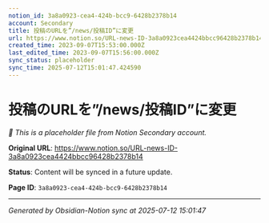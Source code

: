 ```yaml
---
notion_id: 3a8a0923-cea4-424b-bcc9-6428b2378b14
account: Secondary
title: 投稿のURLを”/news/投稿ID”に変更
url: https://www.notion.so/URL-news-ID-3a8a0923cea4424bbcc96428b2378b14
created_time: 2023-09-07T15:53:00.000Z
last_edited_time: 2023-09-07T15:56:00.000Z
sync_status: placeholder
sync_time: 2025-07-12T15:01:47.424590
---
```


# 投稿のURLを”/news/投稿ID”に変更

*🔄 This is a placeholder file from Notion Secondary account.*

**Original URL**: https://www.notion.so/URL-news-ID-3a8a0923cea4424bbcc96428b2378b14

**Status**: Content will be synced in a future update.

**Page ID**: `3a8a0923-cea4-424b-bcc9-6428b2378b14`

---

*Generated by Obsidian-Notion sync at 2025-07-12 15:01:47*
